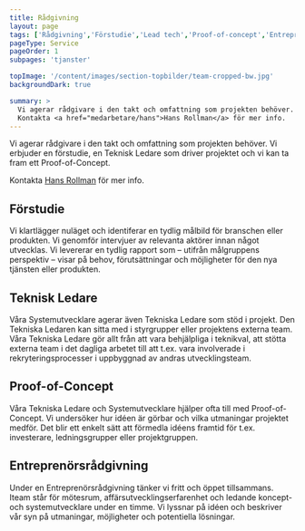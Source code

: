 ```yaml
---
title: Rådgivning
layout: page
tags: ['Rådgivning','Förstudie','Lead tech','Proof-of-concept','Entreprenörsrådgivning']
pageType: Service
pageOrder: 1
subpages: 'tjanster'

topImage: '/content/images/section-topbilder/team-cropped-bw.jpg'
backgroundDark: true

summary: >
  Vi agerar rådgivare i den takt och omfattning som projekten behöver. Vi erbjuder en förstudie, en Teknisk Ledare som driver projektet och vi kan ta fram ett proof-of-koncept.<br/>
  Kontakta <a href="medarbetare/hans">Hans Rollman</a> för mer info.
---
```



Vi agerar rådgivare i den takt och omfattning som projekten behöver. Vi erbjuder en förstudie, en Teknisk Ledare som driver projektet och vi kan ta fram ett Proof-of-Concept.

Kontakta <a href="medarbetare/hans">Hans Rollman</a> för mer info.

## Förstudie
 Vi klartlägger nuläget och identiferar en tydlig målbild för branschen eller produkten. Vi genomför intervjuer av relevanta aktörer innan något utvecklas. Vi levererar en tydlig rapport som – utifrån målgruppens perspektiv – visar på behov, förutsättningar och möjligheter för den nya tjänsten eller produkten.


## Teknisk Ledare
Våra Systemutvecklare agerar även Tekniska Ledare som stöd i projekt. Den Tekniska Ledaren kan sitta med i styrgrupper eller projektens externa team. Våra Tekniska Ledare gör allt från att vara behjälpliga i teknikval, att stötta externa team i det dagliga arbetet till att t.ex. vara involverade i rekryteringsprocesser i uppbyggnad av andras utvecklingsteam.


## Proof-of-Concept
 Våra Tekniska Ledare och Systemutvecklare hjälper ofta till med Proof-of-Concept. Vi undersöker hur idéen är görbar och vilka utmaningar projektet medför. Det blir ett enkelt sätt att förmedla idéens framtid för t.ex. investerare, ledningsgrupper eller projektgruppen.

## Entreprenörsrådgivning
Under en Entreprenörsrådgivning tänker vi fritt och öppet tillsammans. Iteam står för mötesrum, affärsutvecklingserfarenhet och ledande koncept- och systemutvecklare under en timme. Vi lyssnar på idéen och beskriver vår syn på utmaningar, möjligheter och potentiella lösningar.

